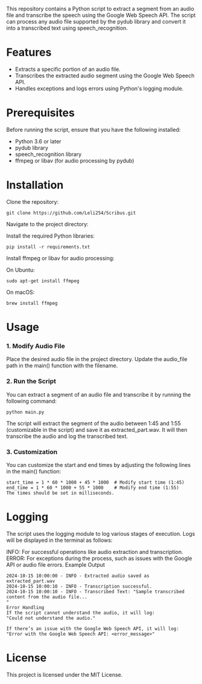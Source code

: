 This repository contains a Python script to extract a segment from an audio file and transcribe the speech using the Google Web Speech API. The script can process any audio file supported by the pydub library and convert it into a transcribed text using speech_recognition.

# Features
* Extracts a specific portion of an audio file.
* Transcribes the extracted audio segment using the Google Web Speech API.
* Handles exceptions and logs errors using Python's logging module.

# Prerequisites
Before running the script, ensure that you have the following installed:

* Python 3.6 or later
* pydub library
* speech_recognition library
* ffmpeg or libav (for audio processing by pydub)

# Installation
Clone the repository:

```
git clone https://github.com/Leli254/Scribus.git
```

Navigate to the project directory:

Install the required Python libraries:

```
pip install -r requirements.txt
```

Install ffmpeg or libav for audio processing:

On Ubuntu:

```
sudo apt-get install ffmpeg
```

On macOS:

```
brew install ffmpeg
```

# Usage

### 1. Modify Audio File
Place the desired audio file in the project directory. Update the audio_file path in the main() function with the filename.

### 2. Run the Script
You can extract a segment of an audio file and transcribe it by running the following command:

```
python main.py
```

The script will extract the segment of the audio between 1:45 and 1:55 (customizable in the script) and save it as extracted_part.wav. It will then transcribe the audio and log the transcribed text.

### 3. Customization
You can customize the start and end times by adjusting the following lines in the main() function:

```
start_time = 1 * 60 * 1000 + 45 * 1000  # Modify start time (1:45)
end_time = 1 * 60 * 1000 + 55 * 1000    # Modify end time (1:55)
The times should be set in milliseconds.
```

# Logging
The script uses the logging module to log various stages of execution. Logs will be displayed in the terminal as follows:

INFO: For successful operations like audio extraction and transcription.
ERROR: For exceptions during the process, such as issues with the Google API or audio file errors.
Example Output

```
2024-10-15 10:00:00 - INFO - Extracted audio saved as extracted_part.wav
2024-10-15 10:00:10 - INFO - Transcription successful.
2024-10-15 10:00:10 - INFO - Transcribed Text: "Sample transcribed content from the audio file...
"
Error Handling
If the script cannot understand the audio, it will log:
"Could not understand the audio."

If there’s an issue with the Google Web Speech API, it will log:
"Error with the Google Web Speech API: <error_message>"
```

# License
This project is licensed under the MIT License.

